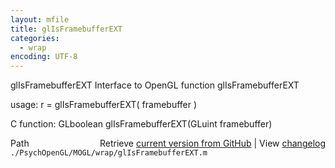 ```yaml
---
layout: mfile
title: glIsFramebufferEXT
categories:
  - wrap
encoding: UTF-8
---
```


glIsFramebufferEXT  Interface to OpenGL function glIsFramebufferEXT

usage:  r = glIsFramebufferEXT\( framebuffer \)

C function:  GLboolean glIsFramebufferEXT\(GLuint framebuffer\)


<div class="code_header" style="text-align:right;">
  <span style="float:left;">Path&nbsp;&nbsp;</span> <span class="counter">Retrieve <a href=
  "https://raw.github.com/Psychtoolbox-3/Psychtoolbox-3/beta/./PsychOpenGL/MOGL/wrap/glIsFramebufferEXT.m">current version from GitHub</a> | View <a href=
  "https://github.com/Psychtoolbox-3/Psychtoolbox-3/commits/beta/./PsychOpenGL/MOGL/wrap/glIsFramebufferEXT.m">changelog</a></span>
</div>
<div class="code">
  <code>./PsychOpenGL/MOGL/wrap/glIsFramebufferEXT.m</code>
</div>
